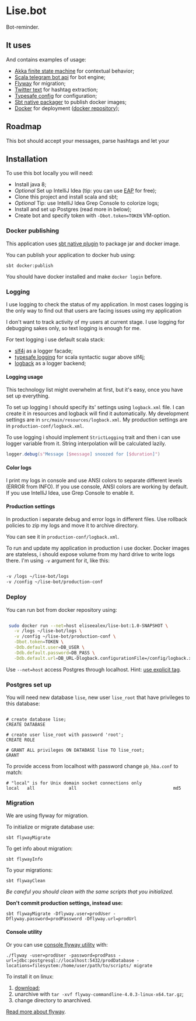 # Lise.bot

Bot-reminder.

## It uses
And contains examples of usage:
* [Akka finite state machine](http://doc.akka.io/docs/akka/snapshot/scala/fsm.html) for contextual behavior;
* [Scala telegram bot api](https://github.com/mukel/telegrambot4s) for bot engine;
* [Flyway](https://flywaydb.org/) for migration;
* [Twitter text](https://github.com/twitter/twitter-text) for hashtag extraction;
* [Typesafe config](https://github.com/typesafehub/config) for configuration;
* [Sbt native packager](http://www.scala-sbt.org/sbt-native-packager/) to publish docker images;
* [Docker](https://www.docker.com/) for deployment ([docker repository](https://hub.docker.com/r/eliseealex/lise-bot/));

## Roadmap
This bot should accept your messages, parse hashtags and let your

## Installation
To use this bot locally you will need:

* Install java 8;
* _Optional_ Set up IntelliJ Idea (tip: you can use [EAP](https://confluence.jetbrains.com/display/IDEADEV/EAP) for free);
* Clone this project and install scala and sbt;
* _Optional_ Tip: use IntelliJ Idea Grep Console to colorize logs;
* Install and set up Postgres (read more in below);
* Create bot and specify token with `-Dbot.token=TOKEN` VM-option.

### Docker publishing

This application uses [sbt native plugin](http://www.scala-sbt.org/sbt-native-packager/) to package jar and docker image.

You can publish your application to docker hub using:

```
sbt docker:publish
```

You should have docker installed and make `docker login` before.

### Logging

I use logging to check the status of my application. 
In most cases logging is the only way to find out that users are facing issues using my application

I don't want to track activity of my users at current stage. 
I use logging for debugging sakes only, so text logging is enough for me.

For text logging i use default scala stack:

- [slf4j](http://www.slf4j.org/) as a logger facade;
- [typesafe logging](https://github.com/typesafehub/scala-logging) for scala syntactic sugar above slf4j;
- [logback](http://logback.qos.ch/) as a logger backend;

#### Logging usage

This technology list might overwhelm at first, but it's easy, once you have set up everything.

To set up logging I should specify its' settings using `logback.xml` file.
I can create it in resources and logback will find it automatically.
My development settings are in `src/main/resources/logback.xml`.
My production settings are in `production-conf/logback.xml`.

To use logging i should implement `StrictLogging` trait and then i can use logger variable from it. 
String interpolation will be calculated lazily.

```scala
logger.debug(s"Message [$message] snoozed for [$duration]")
```

#### Color logs

I print my logs in console and use ANSI colors to separate different levels (ERROR from INFO).
If you use console, ANSI colors are working by default. 
If you use IntelliJ Idea, use Grep Console to enable it.

#### Production settings

In production i separate debug and error logs in different files.
Use rollback policies to zip my logs and move it to archive directory.

You can see it in `production-conf/logback.xml`.

To run and update my application in production i use docker. 
Docker images are stateless, i should expose volume from my hard drive to write logs there.
I'm using `-v` argument for it, like this:

```bash

-v /logs ~/lise-bot/logs
-v /config ~/lise-bot/production-conf

```

### Deploy

You can run bot from docker repository using:

```bash

 sudo docker run --net=host eliseealex/lise-bot:1.0-SNAPSHOT \
   -v /logs ~/lise-bot/logs \
   -v /config ~/lise-bot/production-conf \
   -Dbot.token=TOKEN \
   -Ddb.default.user=DB_USER \
   -Ddb.default.password=DB_PASS \
   -Ddb.default.url=DB_URL-Dlogback.configurationFile=/config/logback.xml

```

Use `--net=host` access Postgres through localhost.
Hint: [use explicit tag](https://medium.com/@mccode/the-misunderstood-docker-tag-latest-af3babfd6375#.noul4k4q5).

### Postgres set up
You will need new database `lise`, new user `lise_root` that have privileges to this database:

```

# create database lise;
CREATE DATABASE

# create user lise_root with password 'root';
CREATE ROLE

# GRANT ALL privileges ON DATABASE lise TO lise_root;
GRANT

```

To provide access from localhost with password change `pb_hba.conf` to match:
```
# "local" is for Unix domain socket connections only
local   all             all                                     md5
```

### Migration

We are using flyway for migration.

To initialize or migrate database use:
```
sbt flywayMigrate
```

To get info about migration:
```
sbt flywayInfo
```

To your migrations:
```
sbt flywayClean
```

_Be careful you should clean with the same scripts that you initialized._

**Don't commit production settings, instead use:**
```
sbt flywayMigrate -Dflyway.user=prodUser -Dflyway.password=prodPassword -Dflyway.url=prodUrl
```

#### Console utility

Or you can use [console flyway utility](https://flywaydb.org/getstarted/firststeps/commandline) with:

```
./flyway -user=prodUser -password=prodPass -url=jdbc:postgresql://localhost:5432/prodDatabase -locations=filesystem:/home/user/path/to/scripts/ migrate
```

To install it on linux:

1. [download](https://flywaydb.org/getstarted/download);
1. unarchive with `tar -xvf flyway-commandline-4.0.3-linux-x64.tar.gz`;
1. change directory to anarchived.

[Read more about flyway](https://flywaydb.org/documentation/sbt/).